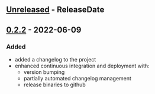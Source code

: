 <!-- next-header -->

## [Unreleased] - ReleaseDate

## [0.2.2] - 2022-06-09

### Added
- added a changelog to the project
- enhanced continuous integration and deployment with:
  - version bumping
  - partially automated changelog management
  - release binaries to github

<!-- next-url -->
[Unreleased]: https://github.com/jj-style/stegosaurust/compare/v0.2.2...HEAD
[0.2.2]: https://github.com/jj-style/stegosaurust/compare/v0.2.1...v0.2.2